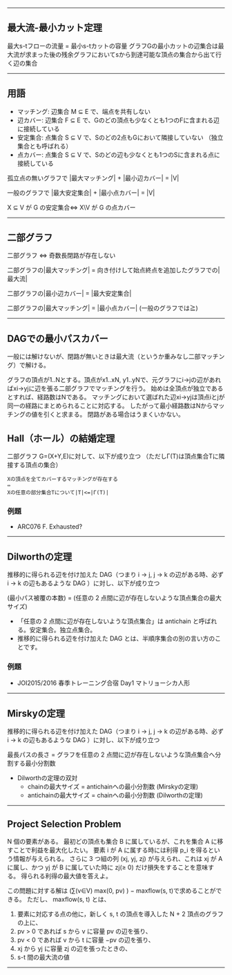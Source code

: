 
--------
## 最大流-最小カット定理

最大s-tフローの流量 = 最小s-tカットの容量
グラフGの最小カットの辺集合は最大流が求まった後の残余グラフにおいてsから到達可能な頂点の集合から出て行く辺の集合

--------

## 用語

* マッチング: 辺集合 M ⊆ E で、端点を共有しない 
* 辺カバー: 辺集合 F ⊆ E で、Gのどの頂点も少なくとも1つのFに含まれる辺に接続している 
* 安定集合: 点集合 S ⊆ V で、Sのどの2点もGにおいて隣接していない （独立集合とも呼ばれる）
* 点カバー: 点集合 S ⊆ V で、Sのどの辺も少なくとも1つのSに含まれる点に接続している

孤立点の無いグラフで |最大マッチング| + |最小辺カバー| = |V|

一般のグラフで |最大安定集合| + |最小点カバー| = |V|

X ⊆ V が G の安定集合⇔ X\V が G の点カバー

--------

## 二部グラフ

二部グラフ ⇔ 奇数長閉路が存在しない

二部グラフの|最大マッチング| = 向き付けして始点終点を追加したグラフでの|最大流|

二部グラフの|最小辺カバー| = |最大安定集合|

二部グラフの|最大マッチング| = |最小点カバー| (一般のグラフでは≧)

--------

## DAGでの最小パスカバー

一般には解けないが、閉路が無いときは最大流（というか重みなし二部マッチング）で解ける。

グラフの頂点が1..Nとする。頂点がx1..xN, y1..yNで、元グラフにi->jの辺があればxi->yjに辺を張る二部グラフでマッチングを行う。 始めは全頂点が独立であるとすれば、経路数はNである。 マッチングにおいて選ばれた辺xi->yjは頂点iとjが同一の経路にまとめられることに対応する。 したがって最小経路数はNからマッチングの値を引くと求まる。 閉路がある場合はうまくいかない。 

## Hall（ホール）の結婚定理

二部グラフ G=(X+Y,E)に対して、以下が成り立つ
（ただしΓ(T)は頂点集合Tに隣接する頂点の集合）

    Xの頂点を全てカバーするマッチングが存在する
    ⇔
    Xの任意の部分集合Tについて|T|<=|Γ(T)|

### 例題

* ARC076 F. Exhausted?

--------

## Dilworthの定理

推移的に得られる辺を付け加えた DAG（つまり i → j, j → k の辺がある時、必ず i → k の辺もあるような DAG ）に対し、以下が成り立つ

(最小パス被覆の本数) = (任意の 2 点間に辺が存在しないような頂点集合の最大サイズ)

* 「任意の 2 点間に辺が存在しないような頂点集合」は antichain と呼ばれる。安定集合。独立点集合。
* 推移的に得られる辺を付け加えた DAG とは、半順序集合の別の言い方のことです。

### 例題

* JOI2015/2016 春季トレーニング合宿 Day1 マトリョーシカ人形

--------

## Mirskyの定理

推移的に得られる辺を付け加えた DAG（つまり i → j, j → k の辺がある時、必ず i → k の辺もあるような DAG ）に対し、以下が成り立つ

最長パスの長さ = グラフを任意の 2 点間に辺が存在しないような頂点集合へ分割する最小分割数

* Dilworthの定理の双対
    * chainの最大サイズ = antichainへの最小分割数 (Mirskyの定理) 
    * antichainの最大サイズ = chainへの最小分割数 (Dilworthの定理) 

--------

## Project Selection Problem

N 個の要素がある。
最初どの頂点も集合 B に属しているが、これを集合 A に移すことで利益を最大化したい。
要素 i が A に属する時には利得 p_i を得るという情報が与えられる。
さらに 3 つ組の列 (xj, yj, zj) が与えられ、これは xj が A に属し、かつ yj が B に属していた時に zj(≥ 0) だけ損失をすることを意味する。
得られる利得の最大値を答えよ。

この問題に対する解は (∑(v∈V) max(0, pv) ) − maxflow(s, t)で求めることができる。
ただし、 maxflow(s, t) とは、

1. 要素に対応する点の他に，新しく s, t の頂点を導入した N + 2 頂点のグラフの上に、
2. pv > 0 であれば s から v に容量 pv の辺を張り、
3. pv < 0 であれば v から t に容量 −pv の辺を張り、
4. xj から yj に容量 zj の辺を張ったときの、
5. s-t 間の最大流の値

--------
